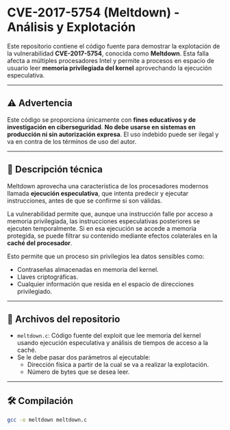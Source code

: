 # CVE-2017-5754 (Meltdown) - Análisis y Explotación

Este repositorio contiene el código fuente para demostrar la explotación de la vulnerabilidad **CVE-2017-5754**, conocida como **Meltdown**. Esta falla afecta a múltiples procesadores Intel y permite a procesos en espacio de usuario leer **memoria privilegiada del kernel** aprovechando la ejecución especulativa.

---

## ⚠️ Advertencia

Este código se proporciona únicamente con **fines educativos y de investigación en ciberseguridad**. **No debe usarse en sistemas en producción ni sin autorización expresa**. El uso indebido puede ser ilegal y va en contra de los términos de uso del autor.

---

## 🧠 Descripción técnica

Meltdown aprovecha una característica de los procesadores modernos llamada **ejecución especulativa**, que intenta predecir y ejecutar instrucciones, antes de que se confirme si son válidas.

La vulnerabilidad permite que, aunque una instrucción falle por acceso a memoria privilegiada, las instrucciones especulativas posteriores se ejecuten temporalmente. Si en esa ejecución se accede a memoria protegida, se puede filtrar su contenido mediante efectos colaterales en la **caché del procesador**.

Esto permite que un proceso sin privilegios lea datos sensibles como:

- Contraseñas almacenadas en memoria del kernel.
- Llaves criptográficas.
- Cualquier información que resida en el espacio de direcciones privilegiado.

---

## 📁 Archivos del repositorio

- `meltdown.c`: Código fuente del exploit que lee memoria del kernel usando ejecución especulativa y análisis de tiempos de acceso a la caché.
- Se le debe pasar dos parámetros al ejecutable:
    - Dirección física a partir de la cual se va a realizar la explotación.
    - Número de bytes que se desea leer.

---

## 🛠️ Compilación

```bash
gcc -o meltdown meltdown.c
